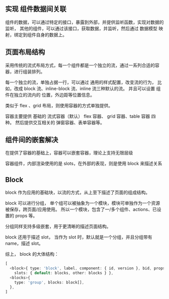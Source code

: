 ## 实现 组件数据间关联

组件的数据，可以通过特定的接口，暴露到外部，并提供监听函数，实现对数据的监听，
其他的组件，可以通过该接口，获取数据，并监听，然后通过 数据模型 映射，绑定到组件自身的数据上。

## 页面布局结构

采用传统的流式布局方式，每一个组件都是一个独立的流，通过一系列合适的容器，进行组装排列。

每一个独立的流，单独占据一行，可以通过 通用的样式配置，改变流的行为，
比如，改成 block 流、inline-block 流、inline 流三种默认的流。
并且可以设置 组件在独立的流内的 位置，外边距等位置信息。

类似于 flex 、grid 布局，则使用容器的方式单独提供。

容器主要提供 基础的 流式容器（默认） flex 容器、 grid 容器、table 容器 四种。
然后提供交互相关的 弹窗容器、表单容器等。

## 组件间的嵌套解决

在提供了容器的基础上，容器可以嵌套容器，理论上支持无限层级

容器组件，内部渲染使用的是 slots，在外部的表现，则是使用 block 来描述关系

## Block

block 作为应用的基础块，以流的方式，从上至下描述了页面的组成结构。

block 可以进行分组， 单个组可以被抽象为一个模块，模块可单独作为一个资源被保存，跨页面/应用使用。
所以一个模块，包含了一/多个组件、actions、已设置的 props 等。

分组同样支持多级嵌套，用于更清晰的描述页面结构。

block 还用于描述 slot， 当作为 slot 时，默认就是一个分组，并且分组带有 name，描述 slot。

综上， block 的大体结构：

```ts
[
  <block>{ type: 'block', label, component: { id, version }, bid, props, containerStyles, styles,
    slots: { default: blocks, other: blocks } },
  <blocks>{
    type: 'group', blocks: block[],
  },
]
```
